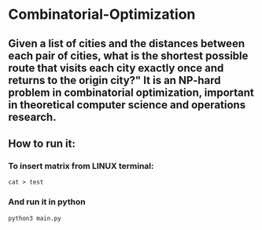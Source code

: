 # Combinatorial-Optimization
## Given a list of cities and the distances between each pair of cities, what is the shortest possible route that visits each city exactly once and returns to the origin city?" It is an NP-hard problem in combinatorial optimization, important in theoretical computer science and operations research.

## How to run it:
### To insert matrix from LINUX terminal:
```
cat > test
```
### And run it in python
```
python3 main.py
```

